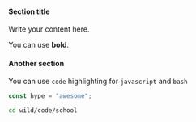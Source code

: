 #### Section title

Write your content here.

You can use **bold**.

#### Another section

You can use `code` highlighting for `javascript` and `bash`

```javascript
const hype = "awesome";
```

```bash
cd wild/code/school
```
